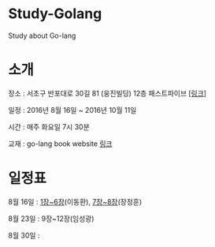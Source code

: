 # Study-Golang
Study about Go-lang

소개
===========

장소 : 서초구 반포대로 30길 81 (웅진빌딩) 12층 패스트파이브 [[링크]](https://goo.gl/VPB8rw)

일정 : 2016년 8월 16일 ~ 2016년 10월 11일

시간 : 매주 화요일 7시 30분 

교재 : go-lang book website [링크](http://codingnuri.com/golang-book/)

일정표
=============

8월 16일 : [1장~6장](https://github.com/Weekly-Code/Study-Golang/blob/master/Syntax_Study/Go_Syntax_Part1_written_by_markers.ipynb)(이동환), [7장~8장](http://htmlpreview.github.io/?https://github.com/Weekly-Code/Study-Golang/blob/master/Syntax_Study/GO_Syntax_Part2_free-lunch.html#/)(장정훈)

8월 23일 : 9장~12장(임성광)

8월 30일 :


